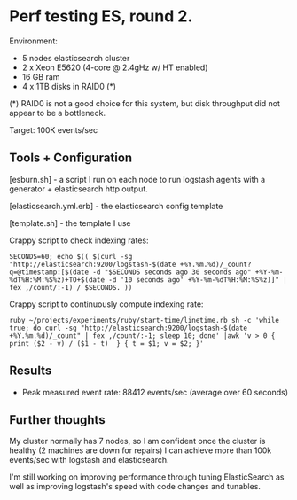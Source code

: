 
# Perf testing ES, round 2.

Environment:

* 5 nodes elasticsearch cluster
* 2 x Xeon E5620 (4-core @ 2.4gHz w/ HT enabled)
* 16 GB ram
* 4 x 1TB disks in RAID0 (\*)

(\*) RAID0 is not a good choice for this system, but disk throughput did not appear to be a bottleneck.

Target: 100K events/sec

## Tools + Configuration

[esburn.sh] - a script I run on each node to run logstash agents with a
generator + elasticsearch http output.

[elasticsearch.yml.erb] - the elasticsearch config template

[template.sh] - the template I use

Crappy script to check indexing rates:

    SECONDS=60; echo $(( $(curl -sg "http://elasticsearch:9200/logstash-$(date +%Y.%m.%d)/_count?q=@timestamp:[$(date -d "$SECONDS seconds ago 30 seconds ago" +%Y-%m-%dT%H:%M:%S%z)+TO+$(date -d '10 seconds ago' +%Y-%m-%dT%H:%M:%S%z)]" | fex ,/count/:-1) / $SECONDS. ))

Crappy script to continuously compute indexing rate:

    ruby ~/projects/experiments/ruby/start-time/linetime.rb sh -c 'while true; do curl -sg "http://elasticsearch:9200/logstash-$(date +%Y.%m.%d)/_count" | fex ,/count/:-1; sleep 10; done' |awk 'v > 0 { print ($2 - v) / ($1 - t)  } { t = $1; v = $2; }'


## Results

* Peak measured event rate: 88412 events/sec (average over 60 seconds)

## Further thoughts

My cluster normally has 7 nodes, so I am confident once the cluster is healthy (2 machines are down for repairs) I can achieve more than 100k events/sec with logstash and elasticsearch.

I'm still working on improving performance through tuning ElasticSearch as well as improving logstash's speed with code changes and tunables.

